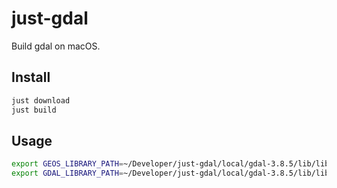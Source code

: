# just-gdal

Build gdal on macOS. 

## Install

```bash
just download
just build
```

## Usage

```bash
export GEOS_LIBRARY_PATH=~/Developer/just-gdal/local/gdal-3.8.5/lib/libgeos_c.dylib
export GDAL_LIBRARY_PATH=~/Developer/just-gdal/local/gdal-3.8.5/lib/libgdal.dylib
```

